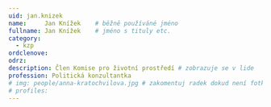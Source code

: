 ```yaml
---
uid: jan.knizek
name:     Jan Knížek  	# běžně používáné jméno
fullname: Jan Knížek 	# jméno s tituly etc.
category:
  - kzp
ordclenove: 
odrz: 
description: Člen Komise pro životní prostředí # zobrazuje se v lide
profession: Politická konzultantka
# img: people/anna-kratochvilova.jpg # zakomentuj radek dokud není fotka
# profiles:
---
```

